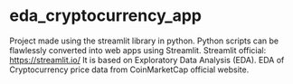 # eda_cryptocurrency_app
Project made using the streamlit library in python. Python scripts can be flawlessly converted into web apps using Streamlit. Streamlit official: https://streamlit.io/
It is based on Exploratory Data Analysis (EDA). EDA of Cryptocurrency price data from CoinMarketCap official website.
